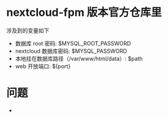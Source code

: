 # nextcloud-fpm 版本官方仓库里

涉及到的变量如下

- 数据库 root 密码: $MYSQL_ROOT_PASSWORD
- nextcloud 数据库密码: $MYSQL_PASSWORD
- 本地挂在数据库路径（/var/www/html/data）: $path
- web 开放端口: ${port}


# 问题

- 
